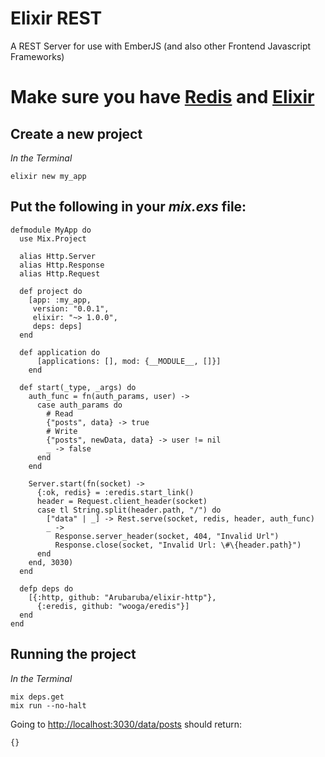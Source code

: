 Elixir REST
===========

A REST Server for use with EmberJS (and also other Frontend Javascript Frameworks)

# Make sure you have [Redis](http://redis.io/download) and [Elixir](http://elixir-lang.org/install.html)


## Create a new project

_In the Terminal_

    elixir new my_app

## Put the following in your *mix.exs* file:
    
    defmodule MyApp do
      use Mix.Project

      alias Http.Server
      alias Http.Response
      alias Http.Request

      def project do
        [app: :my_app,
         version: "0.0.1",
         elixir: "~> 1.0.0",
         deps: deps]
      end

      def application do
          [applications: [], mod: {__MODULE__, []}]
        end

      def start(_type, _args) do
        auth_func = fn(auth_params, user) ->
          case auth_params do
            # Read
            {"posts", data} -> true
            # Write
            {"posts", newData, data} -> user != nil
            _ -> false
          end
        end

        Server.start(fn(socket) ->
          {:ok, redis} = :eredis.start_link()
          header = Request.client_header(socket)
          case tl String.split(header.path, "/") do
            ["data" | _] -> Rest.serve(socket, redis, header, auth_func)
            _ ->
              Response.server_header(socket, 404, "Invalid Url")
              Response.close(socket, "Invalid Url: \#\{header.path}")
          end
        end, 3030)
      end

      defp deps do
        [{:http, github: "Arubaruba/elixir-http"},
          {:eredis, github: "wooga/eredis"}]
      end
    end


## Running the project

_In the Terminal_

    mix deps.get
    mix run --no-halt

Going to [http://localhost:3030/data/posts](http://localhost:3030/data/posts) should return:

    {}
